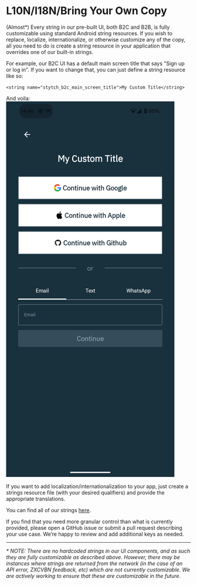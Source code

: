 # L10N/I18N/Bring Your Own Copy
(Almost*) Every string in our pre-built UI, both B2C and B2B, is fully customizable using standard Android string resources. If you wish to replace, localize, internationalize, or otherwise customize any of the copy, all you need to do is create a string resource in your application that overrides one of our built-in strings.

For example, our B2C UI has a default main screen title that says "Sign up or log in". If you want to change that, you can just define a string resource like so:
```
<string name="stytch_b2c_main_screen_title">My Custom Title</string>
```
And voila:
![Example of custom copy in the Stytch B2C pre-built UI](./assets/custom_copy_b2c.png)

If you want to add localization/internationalization to your app, just create a strings resource file (with your desired qualifiers) and provide the appropriate translations.

You can find all of our strings [here](../source/sdk/src/main/res/values/strings.xml).

If you find that you need more granular control than what is currently provided, please open a GitHub issue or submit a pull request describing your use case. We’re happy to review and add additional keys as needed.

---
_* NOTE: There are no hardcoded strings in our UI components, and as such they are fully customizable as described above. However, there may be instances where strings are returned from the network (in the case of an API error, ZXCVBN feedback, etc) which are not currently customizable. We are actively working to ensure that these are customizable in the future._